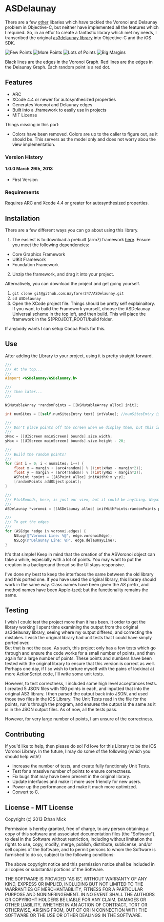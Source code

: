 # ASDelaunay #

There are a few [other](https://github.com/czgarrett/delaunay-ios) libaries which have tackled the Voronoi and Delaunay problem in Objective-C, but neither have implemented all the features which I required. So, in an effor to create a fantastic library which met my needs, I transcribed the original [as3delaunay library](http://nodename.github.com/as3delaunay/) into Objective-C and the iOS SDK.

![Few Points](http://f.cl.ly/items/3R1Q0A0K0r21333u3S3i/Screen%20Shot%202013-03-27%20at%2010.53.44%20PM.png)
![More Points](http://f.cl.ly/items/2V0W3w0O2j192r1U0K3a/Screen%20Shot%202013-03-27%20at%2010.53.15%20PM.png)
![Lots of Points](http://f.cl.ly/items/0o301S2w0M3s2a1f2L23/Screen%20Shot%202013-03-27%20at%2010.54.37%20PM.png)
![Big Margins](http://f.cl.ly/items/0P0R3b0c37080p3p2U1g/Screen%20Shot%202013-03-27%20at%2011.11.59%20PM.png)

Black lines are the edges in the Voronoi Graph. Red lines are the edges in the Delaunay Graph. Each random point is a red dot.

## Features ##

* ARC
* XCode 4.4 or newer for autosynthesized properties
* Generates Voronoi and Delaunay edges
* Built into a .framework to easily use in projects
* MIT License

Things missing in this port:
 * Colors have been removed. Colors are up to the caller to figure out, as it should be. This servers as the model only and does not worry abou the view implementation.

### Version History ###

#### 1.0.0 March 29th, 2013 ####
* First Version


### Requirements ###
Requires ARC and Xcode 4.4 or greater for autosynthesized properties.

## Installation ##

There are a few different ways you can go about using this library.

1. The easiest is to download a prebuilt (arm7) framework [here](http://cl.ly/301U1G1M2m0B). Ensure you meet the following dependencies:
 * Core Graphics Framework
 * UIKit Framework
 * Foundation Framework
2. Unzip the framework, and drag it into your project.

Alternatively, you can download the project and get going yourself.
1. `git clone git@github.com:Wayfarer247/ASDelaunay.git`
2. `cd ASDelaunay`
3. Open the XCode project file. Things should be pretty self explainaitory. If you want to build the Framework yourself, choose the ASDelaunay Universal scheme in the top left, and then build. This will place the framework in the ${PROJECT_ROOT}/build folder.

If anybody wants I can setup Cocoa Pods for this.


## Use ##

After adding the Library to your project, using it is pretty straight forward.

```objective-c
///
/// At the top...
///
#import <ASDelaunay/ASDelaunay.h>

///
/// then later...
///

NSMutableArray *randomPoints = [[NSMutableArray alloc] init];

int numSites = [[self.numSitesEntry text] intValue]; //numSitesEntry is a text field to input how many Points to Make

///
/// Don't place points off the screen when we display them, but this is just for displaying purposes
///
xMax = [[UIScreen mainScreen] bounds].size.width;
yMax = [[UIScreen mainScreen] bounds].size.height - 20;

///
/// Build the random points!
///
for (int i = 0; i < numSites; i++) {
    float x = margin + (arc4random() % ((int)xMax - margin*2));
    float y = margin + (arc4random() % ((int)yMax - margin*2));
    ASPoint *point = [[ASPoint alloc] initWithX:x y:y];
    [randomPoints addObject:point];
}

///
/// PlotBounds, here, is just our view, but it could be anything. Negative numbers are fine.
///
ASDelaunay *voronoi = [[ASDelaunay alloc] initWithPoints:randomPoints plotBounds:CGRectMake(0, 0, xMax, yMax)];

///
/// To get the edges
///
for (ASEdge *edge in voronoi.edges) {
    NSLog(@"Voronoi Line: %@", edge.voronoiEdge);
    NSLog(@"Delaunay Line: %@", edge.delaunayLine);
}

```

It's that simple! Keep in mind that the creation of the ASVoronoi object can take a while, especially with a lot of points. You may want to put the creation in a background thread so the UI stays responsive.

I've done my best to keep the interfaces the same between the old library and this ported one. If you have used the original library, this library should work in the same way. Class names have been given the *AS* prefix, and method names have been Apple-ized; but the functionality remains the same.

## Testing ##
I wish I could test the project more than it has been. It order to get the library working I spent time examining the output from the original as3delaunay library, seeing where my output differed, and correcting the mistakes. I wish the original library had unit tests that I could have simply ported over.  
But that is not the case. As such, this project only has a few tests which go through and ensure the code works for a small number of points, and then again for a large number of points. These points and numbers have been tested with the original library to ensure that this version is correct as well.  
Perhaps one day, if I so wish to torture myself with the pains of lookinat at more ActionScript code, I'll write some unit tests.

However, to test correctness, I included some high level acceptances tests. I created 5 JSON files with 100 points in each, and inputted that into the original AS3 library. I then parsed the output back into JSON, and used those two files in the iOS Library. The Unit Tests read in the file for the points, run's through the program, and ensures the output is the same as it is in the JSON output files. As of now, all the tests pass.

However, for very large number of points, I am unsure of the correctness.

## Contributing ##
If you'd like to help, then please do so! I'd love for this Library to be *the* iOS Voronoi Library. In the future, I may do some of the following (which you should help with!)
* Increase the number of tests, and create fully functionaly Unit Tests.
* Test for a massive number of points to ensure correctness.
* Fix bugs that may have been present in the original library.
* Update interfaces and make it more user friendly for new users.
* Power up the performance and make it much more optimized.
* Convert to C.


## License - MIT License ##

Copyright (c) 2013 Ethan Mick

Permission is hereby granted, free of charge, to any person obtaining a copy of this software and associated documentation files (the "Software"), to deal in the Software without restriction, including without limitation the rights to use, copy, modify, merge, publish, distribute, sublicense, and/or sell copies of the Software, and to permit persons to whom the Software is furnished to do so, subject to the following conditions:

The above copyright notice and this permission notice shall be included in all copies or substantial portions of the Software.

THE SOFTWARE IS PROVIDED "AS IS", WITHOUT WARRANTY OF ANY KIND, EXPRESS OR IMPLIED, INCLUDING BUT NOT LIMITED TO THE WARRANTIES OF MERCHANTABILITY, FITNESS FOR A PARTICULAR PURPOSE AND NONINFRINGEMENT. IN NO EVENT SHALL THE AUTHORS OR COPYRIGHT HOLDERS BE LIABLE FOR ANY CLAIM, DAMAGES OR OTHER LIABILITY, WHETHER IN AN ACTION OF CONTRACT, TORT OR OTHERWISE, ARISING FROM, OUT OF OR IN CONNECTION WITH THE SOFTWARE OR THE USE OR OTHER DEALINGS IN THE SOFTWARE.
